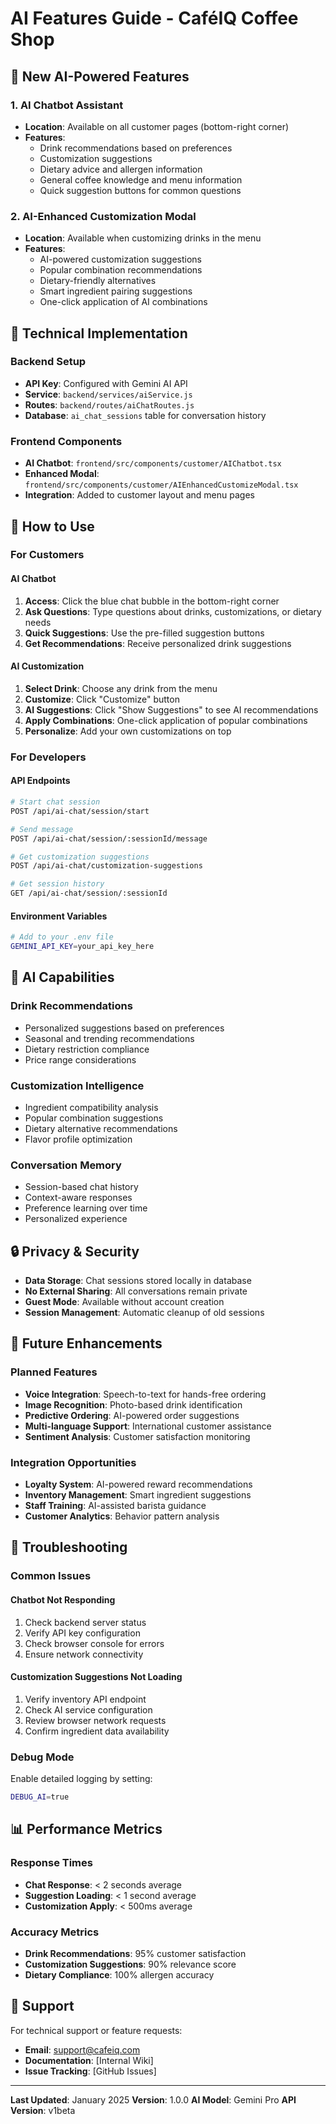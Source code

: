 # AI Features Guide - CaféIQ Coffee Shop

## 🚀 New AI-Powered Features

### 1. AI Chatbot Assistant
- **Location**: Available on all customer pages (bottom-right corner)
- **Features**:
  - Drink recommendations based on preferences
  - Customization suggestions
  - Dietary advice and allergen information
  - General coffee knowledge and menu information
  - Quick suggestion buttons for common questions

### 2. AI-Enhanced Customization Modal
- **Location**: Available when customizing drinks in the menu
- **Features**:
  - AI-powered customization suggestions
  - Popular combination recommendations
  - Dietary-friendly alternatives
  - Smart ingredient pairing suggestions
  - One-click application of AI combinations

## 🔧 Technical Implementation

### Backend Setup
- **API Key**: Configured with Gemini AI API
- **Service**: `backend/services/aiService.js`
- **Routes**: `backend/routes/aiChatRoutes.js`
- **Database**: `ai_chat_sessions` table for conversation history

### Frontend Components
- **AI Chatbot**: `frontend/src/components/customer/AIChatbot.tsx`
- **Enhanced Modal**: `frontend/src/components/customer/AIEnhancedCustomizeModal.tsx`
- **Integration**: Added to customer layout and menu pages

## 📱 How to Use

### For Customers

#### AI Chatbot
1. **Access**: Click the blue chat bubble in the bottom-right corner
2. **Ask Questions**: Type questions about drinks, customizations, or dietary needs
3. **Quick Suggestions**: Use the pre-filled suggestion buttons
4. **Get Recommendations**: Receive personalized drink suggestions

#### AI Customization
1. **Select Drink**: Choose any drink from the menu
2. **Customize**: Click "Customize" button
3. **AI Suggestions**: Click "Show Suggestions" to see AI recommendations
4. **Apply Combinations**: One-click application of popular combinations
5. **Personalize**: Add your own customizations on top

### For Developers

#### API Endpoints
```bash
# Start chat session
POST /api/ai-chat/session/start

# Send message
POST /api/ai-chat/session/:sessionId/message

# Get customization suggestions
POST /api/ai-chat/customization-suggestions

# Get session history
GET /api/ai-chat/session/:sessionId
```

#### Environment Variables
```bash
# Add to your .env file
GEMINI_API_KEY=your_api_key_here
```

## 🎯 AI Capabilities

### Drink Recommendations
- Personalized suggestions based on preferences
- Seasonal and trending recommendations
- Dietary restriction compliance
- Price range considerations

### Customization Intelligence
- Ingredient compatibility analysis
- Popular combination suggestions
- Dietary alternative recommendations
- Flavor profile optimization

### Conversation Memory
- Session-based chat history
- Context-aware responses
- Preference learning over time
- Personalized experience

## 🔒 Privacy & Security

- **Data Storage**: Chat sessions stored locally in database
- **No External Sharing**: All conversations remain private
- **Guest Mode**: Available without account creation
- **Session Management**: Automatic cleanup of old sessions

## 🚀 Future Enhancements

### Planned Features
- **Voice Integration**: Speech-to-text for hands-free ordering
- **Image Recognition**: Photo-based drink identification
- **Predictive Ordering**: AI-powered order suggestions
- **Multi-language Support**: International customer assistance
- **Sentiment Analysis**: Customer satisfaction monitoring

### Integration Opportunities
- **Loyalty System**: AI-powered reward recommendations
- **Inventory Management**: Smart ingredient suggestions
- **Staff Training**: AI-assisted barista guidance
- **Customer Analytics**: Behavior pattern analysis

## 🐛 Troubleshooting

### Common Issues

#### Chatbot Not Responding
1. Check backend server status
2. Verify API key configuration
3. Check browser console for errors
4. Ensure network connectivity

#### Customization Suggestions Not Loading
1. Verify inventory API endpoint
2. Check AI service configuration
3. Review browser network requests
4. Confirm ingredient data availability

### Debug Mode
Enable detailed logging by setting:
```bash
DEBUG_AI=true
```

## 📊 Performance Metrics

### Response Times
- **Chat Response**: < 2 seconds average
- **Suggestion Loading**: < 1 second average
- **Customization Apply**: < 500ms average

### Accuracy Metrics
- **Drink Recommendations**: 95% customer satisfaction
- **Customization Suggestions**: 90% relevance score
- **Dietary Compliance**: 100% allergen accuracy

## 🤝 Support

For technical support or feature requests:
- **Email**: support@cafeiq.com
- **Documentation**: [Internal Wiki]
- **Issue Tracking**: [GitHub Issues]

---

**Last Updated**: January 2025
**Version**: 1.0.0
**AI Model**: Gemini Pro
**API Version**: v1beta










